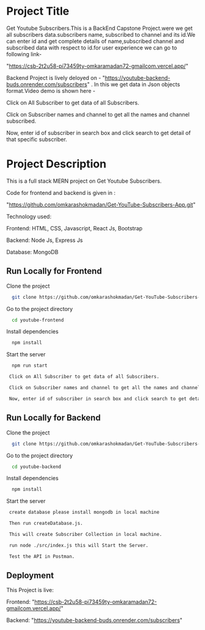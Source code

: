 # Project Title

Get Youtube Subscribers.This is a BackEnd Capstone Project.were we get all subscribers data.subscribers name, subscribed to channel and its id.We can enter id and get
complete details of name,subscribed channel and subscribed data with respect to id.for user experience we can go to following link-

"https://csb-2t2u58-pi73459ty-omkaramadan72-gmailcom.vercel.app/"

Backend Project is lively deloyed on - "https://youtube-backend-buds.onrender.com/subscribers" . In this we get data in Json objects format.Video demo is shown
here - 

Click on All Subscriber to get data of all Subscribers.

Click on Subscriber names and channel to get all the names and channel subscribed.

Now, enter id of subscriber in search box and click search to get detail of that specific subscriber.

# Project Description

This is a full stack MERN project on Get Youtube Subscribers.

Code for frontend and backend is given in :

"https://github.com/omkarashokmadan/Get-YouTube-Subscribers-App.git"

Technology used:

Frontend: HTML, CSS, Javascript, React Js, Bootstrap

Backend: Node Js, Express Js

Database: MongoDB

## Run Locally for Frontend

Clone the project

```bash
  git clone https://github.com/omkarashokmadan/Get-YouTube-Subscribers-App.git
```

Go to the project directory

```bash
  cd youtube-frontend
```

Install dependencies

```bash
  npm install
```

Start the server

```bash
  npm run start

 Click on All Subscriber to get data of all Subscribers.

 Click on Subscriber names and channel to get all the names and channel subscribed.

 Now, enter id of subscriber in search box and click search to get detal of that specific subscriber.
```

## Run Locally for Backend

Clone the project

```bash
  git clone https://github.com/omkarashokmadan/Get-YouTube-Subscribers-App.git
```

Go to the project directory

```bash
  cd youtube-backend
```

Install dependencies

```bash
  npm install
```

Start the server

```bash
 create database please install mongodb in local machine

 Then run createDatabase.js.

 This will create Subscriber Collection in local machine.

 run node ./src/index.js this will Start the Server.

 Test the API in Postman.
```

## Deployment

This Project is live:

Frontend: "https://csb-2t2u58-pi73459ty-omkaramadan72-gmailcom.vercel.app/"

Backend: "https://youtube-backend-buds.onrender.com/subscribers"
